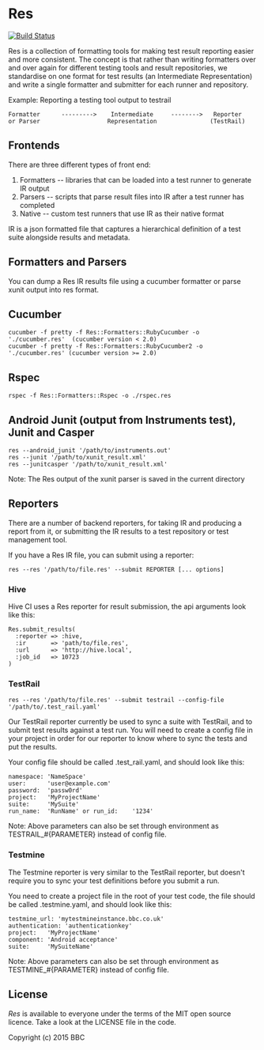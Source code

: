 # Res
[![Build Status](https://travis-ci.org/bbc/res.svg?branch=master)](https://travis-ci.org/bbc/res)

Res is a collection of formatting tools for making test 
result reporting easier and more consistent. The concept is that 
rather than writing formatters over and over again for different testing
tools and result repositories, we standardise on one format for test
results (an Intermediate Representation) and write a single formatter
and submitter for each runner and repository.

Example: Reporting a testing tool output to testrail

    Formatter      --------->    Intermediate     -------->   Reporter
    or Parser                   Representation               (TestRail)

## Frontends

There are three different types of front end:

1. Formatters -- libraries that can be loaded into a test runner to generate IR output
2. Parsers -- scripts that parse result files into IR after a test runner has completed
3. Native -- custom test runners that use IR as their native format

IR is a json formatted file that captures a hierarchical definition of 
a test suite alongside results and metadata.

## Formatters and Parsers
You can dump a Res IR results file using a cucumber formatter or parse xunit output into res format. 

## Cucumber

    cucumber -f pretty -f Res::Formatters::RubyCucumber -o './cucumber.res'  (cucumber version < 2.0)
    cucumber -f pretty -f Res::Formatters::RubyCucumber2 -o './cucumber.res' (cucumber version >= 2.0)

## Rspec

    rspec -f Res::Formatters::Rspec -o ./rspec.res
    
## Android Junit (output from Instruments test), Junit and Casper

    res --android_junit '/path/to/instruments.out'
    res --junit '/path/to/xunit_result.xml'
    res --junitcasper '/path/to/xunit_result.xml'
Note: The Res output of the xunit parser is saved in the current directory

## Reporters

There are a number of backend reporters, for taking IR and producing a report from
it, or submitting the IR results to a test repository or test management
tool.

If you have a Res IR file, you can submit using a reporter: 

    res --res '/path/to/file.res' --submit REPORTER [... options]

### Hive

Hive CI uses a Res reporter for result submission, the api arguments look like this:

    Res.submit_results( 
      :reporter => :hive, 
      :ir       => 'path/to/file.res', 
      :url      => 'http://hive.local', 
      :job_id   => 10723 
    )

### TestRail

    res --res '/path/to/file.res' --submit testrail --config-file '/path/to/.test_rail.yaml'

Our TestRail reporter currently be used to sync a suite with TestRail, and
to submit test results against a test run. You will need to create a
config file in your project in order for our reporter to know where to sync
the tests and put the results.
    
Your config file should be called .test_rail.yaml, and should look like this:

    namespace: 'NameSpace'
    user:      'user@example.com'
    password:  'passw0rd'
    project:   'MyProjectName'
    suite:     'MySuite'
    run_name:  'RunName' or run_id:    '1234'

Note: Above parameters can also be set through environment as TESTRAIL_#{PARAMETER} instead of config file.

### Testmine 

The Testmine reporter is very similar to the TestRail reporter, but doesn't 
require you to sync your test definitions before you submit a run.

You need to create a project file in the root of your test code, the file 
should be called .testmine.yaml, and should look like this:

    testmine_url: 'mytestmineinstance.bbc.co.uk'
    authentication: 'authenticationkey'
    project:   'MyProjectName'
    component: 'Android acceptance'
    suite:     'MySuiteName'

Note: Above parameters can also be set through environment as TESTMINE_#{PARAMETER} instead of config file.

## License

*Res* is available to everyone under the terms of the MIT open source licence. Take a look at the LICENSE file in the code.

Copyright (c) 2015 BBC
